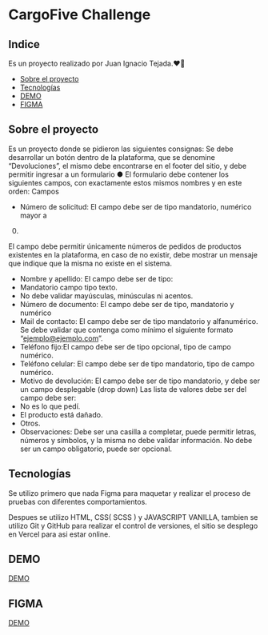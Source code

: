 # CargoFive Challenge

## Indice
Es un proyecto realizado por Juan Ignacio Tejada.❤🚀
- [Sobre el proyecto](#about)
- [Tecnologías](#tecno)
- [DEMO](#DEMO)
- [FIGMA](#FIGMA)


## Sobre el proyecto <a name = "about"></a>

Es un proyecto donde se pidieron las siguientes consignas: 
 Se debe desarrollar un botón dentro de la plataforma, que se denomine
“Devoluciones”, el mismo debe encontrarse en el footer del sitio, y debe permitir
ingresar a un formulario
● El formulario debe contener los siguientes campos, con exactamente estos
mismos nombres y en este orden:
Campos
- Número de solicitud: El campo debe ser de tipo mandatorio, numérico mayor a
0.
El campo debe permitir únicamente números de pedidos de productos existentes
en la plataforma, en caso de no existir, debe mostrar un mensaje que indique que
la misma no existe en el sistema.
- Nombre y apellido: El campo debe ser de tipo:
- Mandatorio campo tipo texto.
- No debe validar mayúsculas, minúsculas ni acentos.
- Número de documento: El campo debe ser de tipo, mandatorio y numérico
- Mail de contacto: El campo debe ser de tipo mandatorio y alfanumérico. Se
debe validar que contenga como mínimo el siguiente formato
“ejemplo@ejemplo.com”.
- Teléfono fijo:El campo debe ser de tipo opcional, tipo de campo numérico.
- Teléfono celular: El campo debe ser de tipo mandatorio, tipo de campo
numérico.
- Motivo de devolución: El campo debe ser de tipo mandatorio, y debe ser un
campo desplegable (drop down)
Las lista de valores debe ser del campo debe ser:
- No es lo que pedí.
- El producto está dañado.
- Otros.
- Observaciones: Debe ser una casilla a completar, puede permitir letras,
números y símbolos, y la misma no debe validar información.
No debe ser un campo obligatorio, puede ser opcional.



## Tecnologías <a name = "tecno"></a>

Se utilizo primero que nada Figma para maquetar y realizar el proceso de pruebas con diferentes comportamientos.

Despues se utilizo HTML, CSS( SCSS ) y JAVASCRIPT VANILLA, tambien se utilizo Git y GitHub para realizar el control de versiones, 
el sitio se desplego en Vercel para asi estar online.


## DEMO <a name = "DEMO"></a>

<a href="https://cargo-five.vercel.app/" target="_blank">DEMO</a>

## FIGMA <a name = "FIGMA"></a>

<a href="https://cargo-five.vercel.app/" target="_blank">DEMO</a>